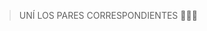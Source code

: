 <img src="https://www.google.com/imgres?imgurl=https%3A%2F%2Fthumbs.gfycat.com%2FAdorableShadyAmericankestrel-max-1mb.gif&imgrefurl=https%3A%2F%2Fgfycat.com%2Fstickers%2Fsearch%2Fice%2Bcream%2Bcone&tbnid=PVsyb933lbFGcM&vet=12ahUKEwiAiObXu5PrAhU3CbkGHarXBSoQMygHegUIARDbAQ..i&docid=xff2gRiz60XBgM&w=800&h=800&q=gif%20ice%20cream&hl=es&ved=2ahUKEwiAiObXu5PrAhU3CbkGHarXBSoQMygHegUIARDbAQ" alt="" width="auto" height="auto">

> UNÍ LOS PARES CORRESPONDIENTES :icecream::shaved_ice::confetti_ball: